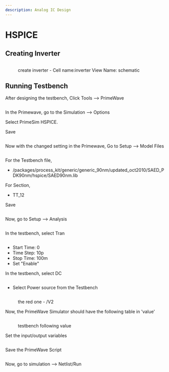 ```yaml
---
description: Analog IC Design
---
```


# HSPICE

## Creating Inverter

<figure><img src=".gitbook/assets/Screenshot 2023-11-10 at 10.18.41 AM.png" alt=""><figcaption><p>create inverter - Cell name:inverter View Name: schematic</p></figcaption></figure>

##

## Running Testbench&#x20;

After designing the testbench, Click Tools --> PrimeWave&#x20;

<figure><img src=".gitbook/assets/image.png" alt=""><figcaption></figcaption></figure>

In the Primewave, go to the Simulation --> Options&#x20;

Select PrimeSim HSPICE.&#x20;

Save

<figure><img src=".gitbook/assets/Screenshot 2023-11-06 at 1.03.37 PM.png" alt=""><figcaption></figcaption></figure>

Now with the changed setting in the Primewave, Go to Setup --> Model Files&#x20;

<figure><img src=".gitbook/assets/Screenshot 2023-11-06 at 12.36.31 PM.png" alt=""><figcaption></figcaption></figure>

For the Testbench file,&#x20;

* /packages/process\_kit/generic/generic\_90nm/updated\_oct2010/SAED\_PDK90nm/hspice/SAED90nm.lib&#x20;

For Section,&#x20;

* TT\_12

Save&#x20;

<figure><img src=".gitbook/assets/Screenshot 2023-11-06 at 12.50.04 PM.png" alt=""><figcaption></figcaption></figure>

Now, go to Setup --> Analysis&#x20;

<figure><img src=".gitbook/assets/Screenshot 2023-11-06 at 12.53.15 PM.png" alt=""><figcaption></figcaption></figure>

In the testbench, select Tran

<figure><img src=".gitbook/assets/Screenshot 2023-11-07 at 12.31.38 PM.png" alt=""><figcaption></figcaption></figure>

* Start Time: 0&#x20;
* Time Step: 10p
* Stop Time: 100m&#x20;
* Set "Enable"

In the testbench, select DC&#x20;

<figure><img src=".gitbook/assets/Screenshot 2023-11-07 at 12.32.40 PM.png" alt=""><figcaption></figcaption></figure>

* Select Power source from the Testbench&#x20;

<figure><img src=".gitbook/assets/Screenshot 2023-11-07 at 12.42.20 PM.png" alt=""><figcaption><p>the red one - /V2</p></figcaption></figure>

Now, the PrimeWave Simulator should have the following table in 'value'

<figure><img src=".gitbook/assets/Screenshot 2023-11-07 at 12.35.34 PM.png" alt=""><figcaption><p>testbench following value </p></figcaption></figure>

Set the input/output variables&#x20;

<figure><img src=".gitbook/assets/Untitled (1).jpg" alt=""><figcaption></figcaption></figure>

&#x20;Save the PrimeWave Script

<figure><img src=".gitbook/assets/Screenshot 2023-11-07 at 12.59.35 PM.png" alt=""><figcaption></figcaption></figure>

Now, go to simulation --> Netlist/Run

<figure><img src=".gitbook/assets/Screenshot 2023-11-07 at 1.46.21 PM.png" alt=""><figcaption></figcaption></figure>
